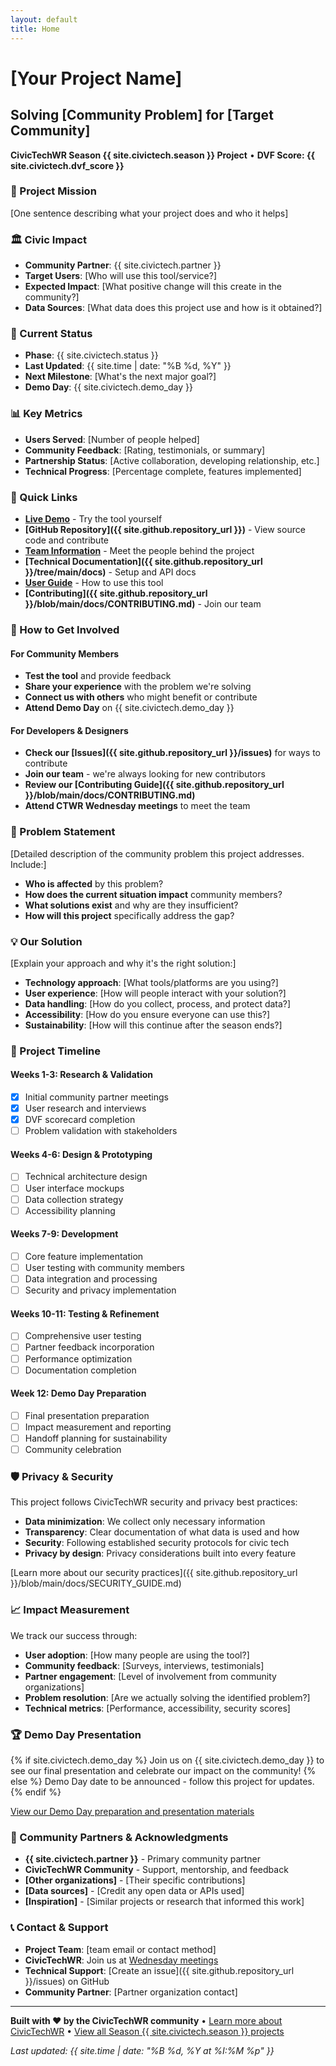 ```yaml
---
layout: default
title: Home
---
```


# [Your Project Name]

## Solving [Community Problem] for [Target Community]

**CivicTechWR Season {{ site.civictech.season }} Project** • **DVF Score: {{ site.civictech.dvf_score }}**

### 🎯 Project Mission

[One sentence describing what your project does and who it helps]

### 🏛️ Civic Impact

- **Community Partner**: {{ site.civictech.partner }}
- **Target Users**: [Who will use this tool/service?]
- **Expected Impact**: [What positive change will this create in the community?]
- **Data Sources**: [What data does this project use and how is it obtained?]

### 🚀 Current Status

- **Phase**: {{ site.civictech.status }}
- **Last Updated**: {{ site.time | date: "%B %d, %Y" }}
- **Next Milestone**: [What's the next major goal?]
- **Demo Day**: {{ site.civictech.demo_day }}

### 📊 Key Metrics

- **Users Served**: [Number of people helped]
- **Community Feedback**: [Rating, testimonials, or summary]
- **Partnership Status**: [Active collaboration, developing relationship, etc.]
- **Technical Progress**: [Percentage complete, features implemented]

### 🔗 Quick Links

- **[Live Demo](demo.html)** - Try the tool yourself
- **[GitHub Repository]({{ site.github.repository_url }})** - View source code and contribute
- **[Team Information](team.html)** - Meet the people behind the project
- **[Technical Documentation]({{ site.github.repository_url }}/tree/main/docs)** - Setup and API docs
- **[User Guide](user-guide.html)** - How to use this tool
- **[Contributing]({{ site.github.repository_url }}/blob/main/docs/CONTRIBUTING.md)** - Join our team

### 📱 How to Get Involved

#### For Community Members

- **Test the tool** and provide feedback
- **Share your experience** with the problem we're solving
- **Connect us with others** who might benefit or contribute
- **Attend Demo Day** on {{ site.civictech.demo_day }}

#### For Developers & Designers

- **Check our [Issues]({{ site.github.repository_url }}/issues)** for ways to contribute
- **Join our team** - we're always looking for new contributors
- **Review our [Contributing Guide]({{ site.github.repository_url }}/blob/main/docs/CONTRIBUTING.md)**
- **Attend CTWR Wednesday meetings** to meet the team

### 🎯 Problem Statement

[Detailed description of the community problem this project addresses. Include:]

- **Who is affected** by this problem?
- **How does the current situation impact** community members?
- **What solutions exist** and why are they insufficient?
- **How will this project** specifically address the gap?

### 💡 Our Solution

[Explain your approach and why it's the right solution:]

- **Technology approach**: [What tools/platforms are you using?]
- **User experience**: [How will people interact with your solution?]
- **Data handling**: [How do you collect, process, and protect data?]
- **Accessibility**: [How do you ensure everyone can use this?]
- **Sustainability**: [How will this continue after the season ends?]

### 📅 Project Timeline

#### Weeks 1-3: Research & Validation

- [x] Initial community partner meetings
- [x] User research and interviews
- [x] DVF scorecard completion
- [ ] Problem validation with stakeholders

#### Weeks 4-6: Design & Prototyping

- [ ] Technical architecture design
- [ ] User interface mockups
- [ ] Data collection strategy
- [ ] Accessibility planning

#### Weeks 7-9: Development

- [ ] Core feature implementation
- [ ] User testing with community members
- [ ] Data integration and processing
- [ ] Security and privacy implementation

#### Weeks 10-11: Testing & Refinement

- [ ] Comprehensive user testing
- [ ] Partner feedback incorporation
- [ ] Performance optimization
- [ ] Documentation completion

#### Week 12: Demo Day Preparation

- [ ] Final presentation preparation
- [ ] Impact measurement and reporting
- [ ] Handoff planning for sustainability
- [ ] Community celebration

### 🛡️ Privacy & Security

This project follows CivicTechWR security and privacy best practices:

- **Data minimization**: We collect only necessary information
- **Transparency**: Clear documentation of what data is used and how
- **Security**: Following established security protocols for civic tech
- **Privacy by design**: Privacy considerations built into every feature

[Learn more about our security practices]({{ site.github.repository_url }}/blob/main/docs/SECURITY_GUIDE.md)

### 📈 Impact Measurement

We track our success through:

- **User adoption**: [How many people are using the tool?]
- **Community feedback**: [Surveys, interviews, testimonials]
- **Partner engagement**: [Level of involvement from community organizations]
- **Problem resolution**: [Are we actually solving the identified problem?]
- **Technical metrics**: [Performance, accessibility, security scores]

### 🏆 Demo Day Presentation

{% if site.civictech.demo_day %}
Join us on {{ site.civictech.demo_day }} to see our final presentation and celebrate our impact on the community!
{% else %}
Demo Day date to be announced - follow this project for updates.
{% endif %}

[View our Demo Day preparation and presentation materials](demo.html)

### 🤝 Community Partners & Acknowledgments

- **{{ site.civictech.partner }}** - Primary community partner
- **CivicTechWR Community** - Support, mentorship, and feedback
- **[Other organizations]** - [Their specific contributions]
- **[Data sources]** - [Credit any open data or APIs used]
- **[Inspiration]** - [Similar projects or research that informed this work]

### 📞 Contact & Support

- **Project Team**: [team email or contact method]
- **CivicTechWR**: Join us at [Wednesday meetings](https://civictechwr.org)
- **Technical Support**: [Create an issue]({{ site.github.repository_url }}/issues) on GitHub
- **Community Partner**: [Partner organization contact]

---

**Built with ❤️ by the CivicTechWR community** • [Learn more about CivicTechWR](https://civictechwr.org) • [View all Season {{ site.civictech.season }} projects](https://civictechwr.org/projects)

*Last updated: {{ site.time | date: "%B %d, %Y at %I:%M %p" }}*
